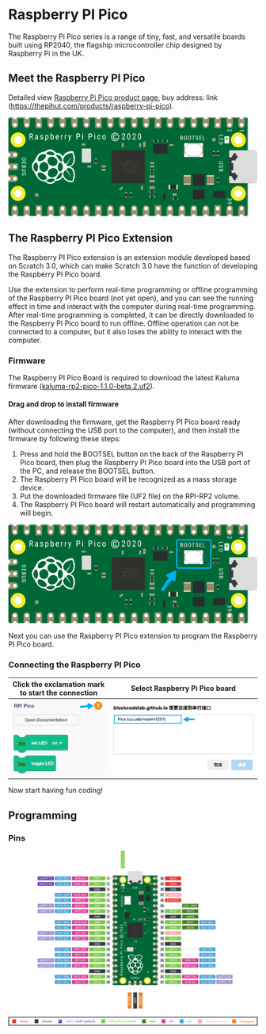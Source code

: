 # Raspberry PI Pico

The Raspberry Pi Pico series is a range of tiny, fast, and versatile boards built using RP2040, the flagship microcontroller chip designed by Raspberry Pi in the UK.

## Meet the Raspberry PI Pico

Detailed view [Raspberry Pi Pico product page](https://www.raspberrypi.com/products/raspberry-pi-pico/), buy address: link (https://thepihut.com/products/raspberry-pi-pico).

![front](./imgs/front.png)

## The Raspberry PI Pico Extension

The Raspberry PI Pico extension is an extension module developed based on Scratch 3.0, which can make Scratch 3.0 have the function of developing the Raspberry PI Pico board.

Use the extension to perform real-time programming or offline programming of the Raspberry PI Pico board (not yet open), and you can see the running effect in time and interact with the computer during real-time programming. After real-time programming is completed, it can be directly downloaded to the Raspberry PI Pico board to run offline. Offline operation can not be connected to a computer, but it also loses the ability to interact with the computer.

### Firmware

The Raspberry PI Pico Board is required to download the latest Kaluma firmware ([kaluma-rp2-pico-1.1.0-beta.2.uf2](./firmware/kaluma-rp2-pico-1.1.0-beta.2.uf2)).

#### Drag and drop to install firmware

After downloading the firmware, get the Raspberry PI Pico board ready (without connecting the USB port to the computer), and then install the firmware by following these steps:

1. Press and hold the BOOTSEL button on the back of the Raspberry PI Pico board, then plug the Raspberry PI Pico board into the USB port of the PC, and release the BOOTSEL button.
2. The Raspberry PI Pico board will be recognized as a mass storage device.
3. Put the downloaded firmware file (UF2 file) on the RPI-RP2 volume.
4. The Raspberry PI Pico board will restart automatically and programming will begin.

![BOOTSET button](./imgs/bootset.png)

Next you can use the Raspberry PI Pico extension to program the Raspberry PI Pico board.

### Connecting the Raspberry PI Pico

| Click the exclamation mark to start the connection | Select Raspberry Pi Pico board
| :---: | :---: |
| ![connection](./imgs/connect.png) | ![select](./imgs/choose.png) |

Now start having fun coding!

## Programming

### Pins

![Pins](./imgs/pinout.png)
 
